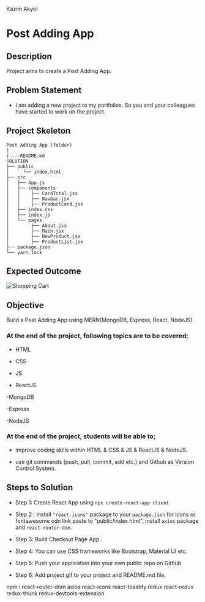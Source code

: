 <p>Kazim Akyol</p>

# Post Adding App

## Description

Project aims to create a Post Adding App.

## Problem Statement

- I am adding a new project to my portfolios. So you and your colleagues have started to work on the project.

## Project Skeleton

```
Post Adding App (folder)
|
|----README.md
SOLUTION
├── public
│     └── index.html
├── src
│   ├── App.js
│   ├── components
│   │    ├── CardTotal.jsx
│   │    ├── Navbar.jsx
│   │    ├── ProductCard.jsx
│   ├── index.css
│   ├── index.js
│   └── pages
│        ├── About.jsx
│        ├── Main.jsx
│        ├── NewProduct.jsx
│        ├── ProductList.jsx
├── package.json
└── yarn.lock

```

## Expected Outcome

![Shopping Cart](shopping-cart.gif)

## Objective

Build a Post Adding App using MERN(MongoDB, Express, React, NodeJS).

### At the end of the project, following topics are to be covered;

- HTML

- CSS

- JS

- ReactJS

-MongoDB

-Express

-NodeJS

### At the end of the project, students will be able to;

- improve coding skills within HTML & CSS & JS & ReactJS & NodeJS.

- use git commands (push, pull, commit, add etc.) and Github as Version Control System.

## Steps to Solution

- Step 1: Create React App using `npx create-react-app client`

- Step 2 : Install `"react-icons"` package to your `package.json` for icons or fontawesome cdn link paste to "public/index.html", install `axios` package and `react-router-dom`.

- Step 3: Build Checkout Page App.

- Step 4: You can use CSS frameworks like Bootstrap, Material UI etc.

- Step 5: Push your application into your own public repo on Github

- Step 6: Add project gif to your project and README.md file.

npm i react-router-dom axios react-icons react-toastify redux react-redux redux-thunk redux-devtools-extension